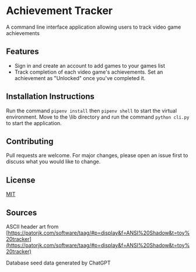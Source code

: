 # Achievement Tracker
A command line interface application allowing users to track video game achievements

## Features
* Sign in and create an account to add games to your games list
* Track completion of each video game's achievements. Set an achievement as "Unlocked" once you've completed it. 

## Installation Instructions
Run the command `pipenv install` then `pipenv shell` to start the virtual environment. Move to the \lib directory and run the command `python cli.py` to start the application.

## Contributing
Pull requests are welcome. For major changes, please open an issue first to discuss what you would like to change.

## License
[MIT](https://choosealicense.com/licenses/mit/)


## Sources
ASCII header art from [https://patorjk.com/software/taag/#p=display&f=ANSI%20Shadow&t=toy%20tracker](https://patorjk.com/software/taag/#p=display&f=ANSI%20Shadow&t=toy%20tracker)

Database seed data generated by ChatGPT
